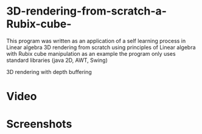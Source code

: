 # 3D-rendering-from-scratch-a-Rubix-cube-

This program was written as an application of a self learning process in Linear algebra 
3D rendering from scratch using principles of Linear algebra 
with Rubix cube manipulation as an example
the program only uses standard libraries (java 2D, AWT, Swing) 

3D rendering with depth buffering

# Video

# Screenshots 
